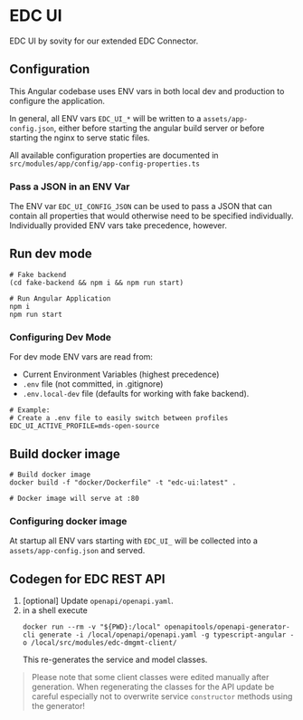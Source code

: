 # EDC UI

EDC UI by sovity for our extended EDC Connector.

## Configuration

This Angular codebase uses ENV vars in both local dev and production to
configure the application.

In general, all ENV vars `EDC_UI_*` will be written to a
`assets/app-config.json`, either before starting the angular build server or
before starting the nginx to serve static files.

All available configuration properties are documented in
`src/modules/app/config/app-config-properties.ts`

### Pass a JSON in an ENV Var

The ENV var `EDC_UI_CONFIG_JSON` can be used to pass a JSON that can contain all
properties that would otherwise need to be specified individually. Individually
provided ENV vars take precedence, however.

## Run dev mode

```shell
# Fake backend
(cd fake-backend && npm i && npm run start)

# Run Angular Application
npm i
npm run start
```

### Configuring Dev Mode

For dev mode ENV vars are read from:

- Current Environment Variables (highest precedence)
- `.env` file (not committed, in .gitignore)
- `.env.local-dev` file (defaults for working with fake backend).

```properties
# Example:
# Create a .env file to easily switch between profiles
EDC_UI_ACTIVE_PROFILE=mds-open-source
```

## Build docker image

```shell
# Build docker image
docker build -f "docker/Dockerfile" -t "edc-ui:latest" .

# Docker image will serve at :80
```

### Configuring docker image

At startup all ENV vars starting with `EDC_UI_` will be collected into a
`assets/app-config.json` and served.

## Codegen for EDC REST API

1. [optional] Update `openapi/openapi.yaml`.
2. in a shell execute
   ```shell
   docker run --rm -v "${PWD}:/local" openapitools/openapi-generator-cli generate -i /local/openapi/openapi.yaml -g typescript-angular -o /local/src/modules/edc-dmgmt-client/
   ```
   This re-generates the service and model classes.

> Please note that some client classes were edited manually after generation.
> When regenerating the classes for the API update be careful especially not to
> overwrite service `constructor` methods using the generator!
